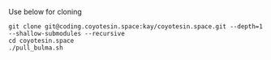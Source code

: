 Use below for cloning

```
git clone git@coding.coyotesin.space:kay/coyotesin.space.git --depth=1 --shallow-submodules --recursive
cd coyotesin.space
./pull_bulma.sh
```